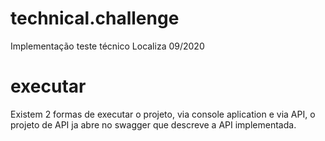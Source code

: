 # technical.challenge

  Implementação teste técnico Localiza 09/2020
  
# executar

  Existem 2 formas de executar o projeto, via console aplication e via API, o projeto de API ja abre no swagger que descreve a API implementada.
  
